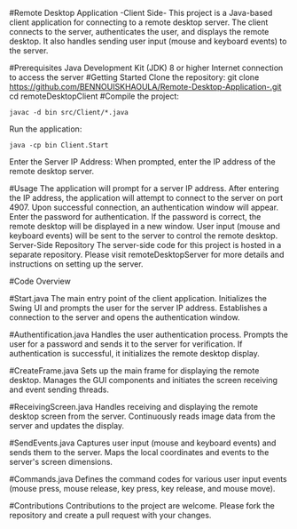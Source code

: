 #Remote Desktop Application -Client Side-
This project is a Java-based client application for connecting to a remote desktop server. The client connects to the server, authenticates the user, and displays the remote desktop. It also handles sending user input (mouse and keyboard events) to the server.

#Prerequisites
Java Development Kit (JDK) 8 or higher
Internet connection to access the server
#Getting Started
Clone the repository:
    git clone https://github.com/BENNOUISKHAOULA/Remote-Desktop-Application-.git
    cd remoteDesktopClient
#Compile the project:

    javac -d bin src/Client/*.java
Run the application:

    java -cp bin Client.Start
Enter the Server IP Address:
When prompted, enter the IP address of the remote desktop server.

#Usage
The application will prompt for a server IP address.
After entering the IP address, the application will attempt to connect to the server on port 4907.
Upon successful connection, an authentication window will appear.
Enter the password for authentication.
If the password is correct, the remote desktop will be displayed in a new window.
User input (mouse and keyboard events) will be sent to the server to control the remote desktop.
Server-Side Repository
The server-side code for this project is hosted in a separate repository. Please visit remoteDesktopServer for more details and instructions on setting up the server.

#Code Overview
      
#Start.java
The main entry point of the client application.
Initializes the Swing UI and prompts the user for the server IP address.
Establishes a connection to the server and opens the authentication window.

#Authentification.java
Handles the user authentication process.
Prompts the user for a password and sends it to the server for verification.
If authentication is successful, it initializes the remote desktop display.

#CreateFrame.java
Sets up the main frame for displaying the remote desktop.
Manages the GUI components and initiates the screen receiving and event sending threads.

#ReceivingScreen.java
Handles receiving and displaying the remote desktop screen from the server.
Continuously reads image data from the server and updates the display.

#SendEvents.java
Captures user input (mouse and keyboard events) and sends them to the server.
Maps the local coordinates and events to the server's screen dimensions.

#Commands.java
Defines the command codes for various user input events (mouse press, mouse release, key press, key release, and mouse move).

#Contributions
Contributions to the project are welcome. Please fork the repository and create a pull request with your changes.
